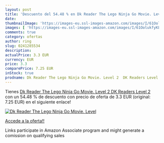 ```yaml
---
layout: post
title: 'Descuento del 54.48 % en Dk Reader The Lego Ninja Go Movie. Level'
date: 
thumbnailImage: 'https://images-eu.ssl-images-amazon.com/images/I/61OolukfyKL._SL200_.jpg'
images: [ 'https://images-eu.ssl-images-amazon.com/images/I/61OolukfyKL._SL200_.jpg' ]
comments: true
category: ofertas
author: ring
slug: 0241285534
description:
actualPrice: 3.3 EUR
currency: EUR
price: 3.3
comparePrice: 7.25 EUR
inStock: true
prodname: Dk Reader The Lego Ninja Go Movie. Level 2  DK Readers Level 2 
---
```


Tienes [Dk Reader The Lego Ninja Go Movie. Level 2  DK Readers Level 2 ](https://www.amazon.es/dp/0241285534/?tag=tolees-21) con un 54.48 % de descuento con precio de oferta de 3.3 EUR (original: 7.25 EUR) en el siguiente enlace!

[![Dk Reader The Lego Ninja Go Movie. Level](https://images-eu.ssl-images-amazon.com/images/I/61OolukfyKL._SL200_.jpg)](https://www.amazon.es/dp/0241285534/?tag=tolees-21)

[Accede a la oferta!!](https://www.amazon.es/dp/0241285534/?tag=tolees-21)

Links participate in Amazon Associate program and might generate a comission on qualifying sales



